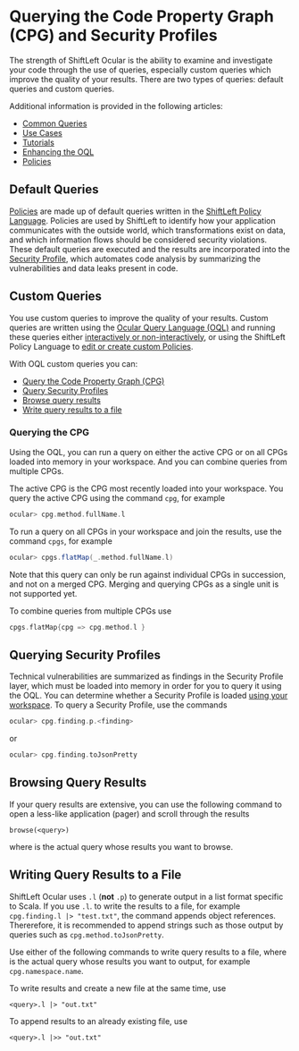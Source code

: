 # Querying the Code Property Graph (CPG) and Security Profiles

The strength of ShiftLeft Ocular is the ability to examine and investigate your code through the use of queries, especially custom queries which improve the quality of your results.  There are two types of queries: default queries and custom queries.

Additional information is provided in the following articles:

* [Common Queries](https://docs.shiftleft.io/shiftleft/using-shiftleft-ocular/common-queries)
* [Use Cases](https://docs.shiftleft.io/shiftleft/using-shiftleft-ocular/use-cases)
* [Tutorials](https://docs.shiftleft.io/shiftleft/using-shiftleft-ocular/tutorials)
* [Enhancing the OQL](../configure-extend/enhance-oql.md)
* [Policies](https://docs.shiftleft.io/shiftleft/shiftleft-policies)

## Default Queries

[Policies](../../policies/about-policy.md) are made up of default queries written in the [ShiftLeft Policy Language](../../policies/policy-language.md). Policies are used by ShiftLeft to identify how your application communicates with the outside world, which transformations exist on data, and which information flows should be considered security violations. These default queries are executed and the results are incorporated into the [Security Profile](generate-sp.md), which automates code analysis by summarizing the vulnerabilities and data leaks present in code.

## Custom Queries

You use custom queries to improve the quality of your results. Custom queries are written using the [Ocular Query Language (OQL)](https://ocular.shiftleft.io/api/) and running these queries either [interactively or non-interactively](../about/modes.md), or using the ShiftLeft Policy Language to [edit or create custom Policies](../../policies/custom-policy.md).

With OQL custom queries you can:

* [Query the Code Property Graph (CPG)](#querying-the-cpg)
* [Query Security Profiles](#querying-security-profiles)
* [Browse query results](#browsing-query-results)
* [Write query results to a file](#writing-query-results-to-a-file)

### Querying the CPG

Using the OQL, you can run a query on either the active CPG or on all CPGs loaded into memory in your workspace. And you can combine queries from multiple CPGs.

The active CPG is the CPG most recently loaded into your workspace. You query the active CPG using the command 
`cpg`, for example 

```scala
ocular> cpg.method.fullName.l
```

To run a query on all CPGs in your workspace and join the results, use the command `cpgs`, for example

```scala
ocular> cpgs.flatMap(_.method.fullName.l)
```

Note that this query can only be run against individual CPGs in succession, and not on a merged CPG. Merging and querying  CPGs as a single unit is not supported yet.

To combine queries from multiple CPGs use

```scala
cpgs.flatMap{cpg => cpg.method.l }
```

## Querying Security Profiles

Technical vulnerabilities are summarized as findings in the Security Profile layer, which must be loaded into memory in order for you to query it using the OQL. You can determine whether a Security Profile is loaded [using your workspace](#manage-workspace.md). To query a Security Profile, use the commands 

```scala
ocular> cpg.finding.p.<finding>
```
 or 
 
```scala
ocular> cpg.finding.toJsonPretty
``` 

## Browsing Query Results

If your query results are extensive, you can use the following command to open a less-like application (pager) and scroll through the results

```
browse(<query>)
```

where <query> is the actual query whose results you want to browse.

## Writing Query Results to a File

ShiftLeft Ocular uses `.l` (**not** `.p`) to generate output in a list format specific to Scala. If you use `.l`. to write the results to a file, for example `cpg.finding.l |> "test.txt"`, the command appends object references. Thererefore, it is  recommended to append strings such as those output by queries such as `cpg.method.toJsonPretty`. 

Use either of the following commands to write query results to a file, where <query> is the actual query whose results you want to output, for example `cpg.namespace.name`.
  
To write results and create a new file at the same time, use

```
<query>.l |> "out.txt"
```

To append results to an already existing file, use

```
<query>.l |>> "out.txt"
```
